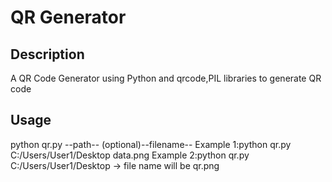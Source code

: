 # QR Generator
## Description
A QR Code Generator using Python and qrcode,PIL libraries to generate QR code
## Usage
python qr.py --path-- (optional)--filename--
Example 1:python qr.py C:/Users/User1/Desktop data.png
Example 2:python qr.py C:/Users/User1/Desktop -> file name will be qr.png
